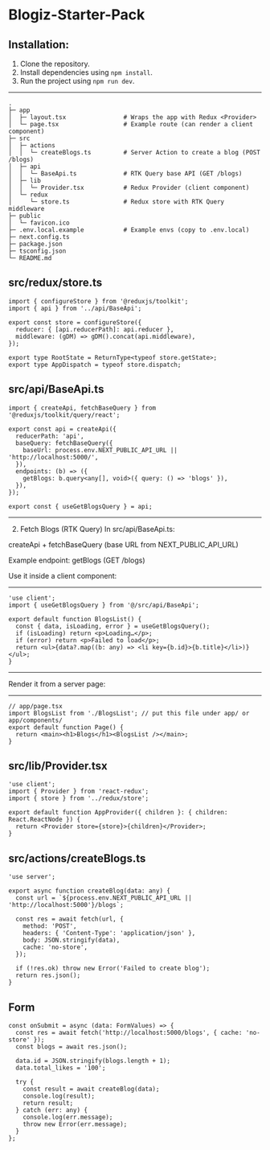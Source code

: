# Blogiz-Starter-Pack

## Installation:

1. Clone the repository.
2. Install dependencies using `npm install`.
3. Run the project using `npm run dev`.

---
```
.
├─ app
│  ├─ layout.tsx                # Wraps the app with Redux <Provider>
│  └─ page.tsx                  # Example route (can render a client component)
├─ src
│  ├─ actions
│  │  └─ createBlogs.ts         # Server Action to create a blog (POST /blogs)
│  ├─ api
│  │  └─ BaseApi.ts             # RTK Query base API (GET /blogs)
│  ├─ lib
│  │  └─ Provider.tsx           # Redux Provider (client component)
│  └─ redux
│     └─ store.ts               # Redux store with RTK Query middleware
├─ public
│  └─ favicon.ico
├─ .env.local.example           # Example envs (copy to .env.local)
├─ next.config.ts
├─ package.json
├─ tsconfig.json
└─ README.md
```
## src/redux/store.ts
```
import { configureStore } from '@reduxjs/toolkit';
import { api } from '../api/BaseApi';

export const store = configureStore({
  reducer: { [api.reducerPath]: api.reducer },
  middleware: (gDM) => gDM().concat(api.middleware),
});

export type RootState = ReturnType<typeof store.getState>;
export type AppDispatch = typeof store.dispatch;
```


## src/api/BaseApi.ts
```
import { createApi, fetchBaseQuery } from '@reduxjs/toolkit/query/react';

export const api = createApi({
  reducerPath: 'api',
  baseQuery: fetchBaseQuery({
    baseUrl: process.env.NEXT_PUBLIC_API_URL || 'http://localhost:5000/',
  }),
  endpoints: (b) => ({
    getBlogs: b.query<any[], void>({ query: () => 'blogs' }),
  }),
});

export const { useGetBlogsQuery } = api;

```
---
2) Fetch Blogs (RTK Query)
In src/api/BaseApi.ts:

createApi + fetchBaseQuery (base URL from NEXT_PUBLIC_API_URL)

Example endpoint: getBlogs (GET /blogs)

Use it inside a client component:

---
```
'use client';
import { useGetBlogsQuery } from '@/src/api/BaseApi';

export default function BlogsList() {
  const { data, isLoading, error } = useGetBlogsQuery();
  if (isLoading) return <p>Loading…</p>;
  if (error) return <p>Failed to load</p>;
  return <ul>{data?.map((b: any) => <li key={b.id}>{b.title}</li>)}</ul>;
}
```
---
Render it from a server page:

---
```
// app/page.tsx
import BlogsList from './BlogsList'; // put this file under app/ or app/components/
export default function Page() {
  return <main><h1>Blogs</h1><BlogsList /></main>;
}
```
## src/lib/Provider.tsx
```
'use client';
import { Provider } from 'react-redux';
import { store } from '../redux/store';

export default function AppProvider({ children }: { children: React.ReactNode }) {
  return <Provider store={store}>{children}</Provider>;
}

```

## src/actions/createBlogs.ts
```
'use server';

export async function createBlog(data: any) {
  const url = `${process.env.NEXT_PUBLIC_API_URL || 'http://localhost:5000'}/blogs`;

  const res = await fetch(url, {
    method: 'POST',
    headers: { 'Content-Type': 'application/json' },
    body: JSON.stringify(data),
    cache: 'no-store',
  });

  if (!res.ok) throw new Error('Failed to create blog');
  return res.json();
}

```
## Form 
```
const onSubmit = async (data: FormValues) => {
  const res = await fetch('http://localhost:5000/blogs', { cache: 'no-store' });
  const blogs = await res.json();

  data.id = JSON.stringify(blogs.length + 1);
  data.total_likes = '100';

  try {
    const result = await createBlog(data);
    console.log(result);
    return result;
  } catch (err: any) {
    console.log(err.message);
    throw new Error(err.message);
  }
};
```
